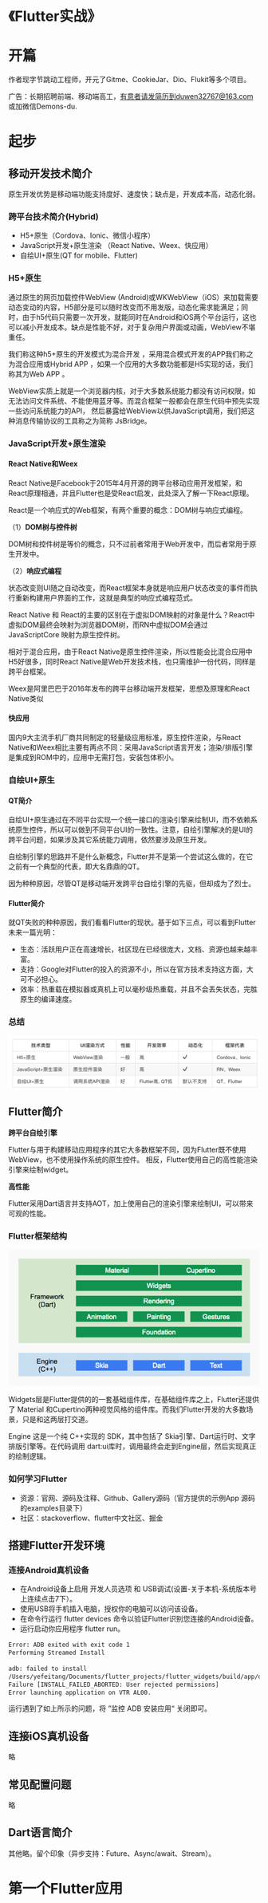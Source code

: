 # 《Flutter实战》

# 开篇

作者现字节跳动工程师，开元了Gitme、CookieJar、Dio、Flukit等多个项目。

广告：长期招聘前端、移动端高工，有意者请发简历到duwen32767@163.com 或加微信Demons-du.

# 起步

## 移动开发技术简介

原生开发优势是移动端功能支持度好、速度快；缺点是，开发成本高，动态化弱。

### 跨平台技术简介(Hybrid)

- H5+原生（Cordova、Ionic、微信小程序）
- JavaScript开发+原生渲染 （React Native、Weex、快应用）
- 自绘UI+原生(QT for mobile、Flutter)

### H5+原生

通过原生的网页加载控件WebView (Android)或WKWebView（iOS）来加载需要动态变动的内容，H5部分是可以随时改变而不用发版，动态化需求能满足；同时，由于h5代码只需要一次开发，就能同时在Android和iOS两个平台运行，这也可以减小开发成本。缺点是性能不好，对于复杂用户界面或动画，WebView不堪重任。

我们称这种h5+原生的开发模式为混合开发 ，采用混合模式开发的APP我们称之为混合应用或Hybrid APP ，如果一个应用的大多数功能都是H5实现的话，我们称其为Web APP 。

WebView实质上就是一个浏览器内核，对于大多数系统能力都没有访问权限，如无法访问文件系统、不能使用蓝牙等。而混合框架一般都会在原生代码中预先实现一些访问系统能力的API， 然后暴露给WebView以供JavaScript调用，我们把这种消息传输协议的工具称之为简称 JsBridge。

### JavaScript开发+原生渲染

#### React Native和Weex

React Native是Facebook于2015年4月开源的跨平台移动应用开发框架，和React原理相通，并且Flutter也是受React启发，此处深入了解一下React原理。

React是一个响应式的Web框架，有两个重要的概念：DOM树与响应式编程。

（1）**DOM树与控件树**

DOM树和控件树是等价的概念，只不过前者常用于Web开发中，而后者常用于原生开发中。

（2）**响应式编程**

状态改变则UI随之自动改变，而React框架本身就是响应用户状态改变的事件而执行重新构建用户界面的工作，这就是典型的响应式编程范式。


React Native 和 React的主要的区别在于虚拟DOM映射的对象是什么？React中虚拟DOM最终会映射为浏览器DOM树，而RN中虚拟DOM会通过 JavaScriptCore 映射为原生控件树。

相对于混合应用，由于React Native是原生控件渲染，所以性能会比混合应用中H5好很多，同时React Native是Web开发技术栈，也只需维护一份代码，同样是跨平台框架。


Weex是阿里巴巴于2016年发布的跨平台移动端开发框架，思想及原理和React Native类似

#### 快应用

国内9大主流手机厂商共同制定的轻量级应用标准，原生控件渲染，与React Native和Weex相比主要有两点不同：采用JavaScript语言开发；渲染/排版引擎是集成到ROM中的，应用中无需打包，安装包体积小。

### 自绘UI+原生

####  QT简介

自绘UI+原生通过在不同平台实现一个统一接口的渲染引擎来绘制UI，而不依赖系统原生控件，所以可以做到不同平台UI的一致性。注意，自绘引擎解决的是UI的跨平台问题，如果涉及其它系统能力调用，依然要涉及原生开发。

自绘制引擎的思路并不是什么新概念，Flutter并不是第一个尝试这么做的，在它之前有一个典型的代表，即大名鼎鼎的QT。

因为种种原因，尽管QT是移动端开发跨平台自绘引擎的先驱，但却成为了烈士。

#### Flutter简介

就QT失败的种种原因，我们看看Flutter的现状。基于如下三点，可以看到Flutter未来一篇光明：

- 生态：活跃用户正在高速增长，社区现在已经很庞大，文档、资源也越来越丰富。
- 支持：Google对Flutter的投入的资源不小，所以在官方技术支持这方面，大可不必担心。
- 效率：热重载在模拟器或真机上可以毫秒级热重载，并且不会丢失状态，完胜原生的编译速度。

### 总结

![mobile-dev-compare](./mobile-dev-compare.png)


## Flutter简介
 
**跨平台自绘引擎**

Flutter与用于构建移动应用程序的其它大多数框架不同，因为Flutter既不使用WebView，也不使用操作系统的原生控件。 相反，Flutter使用自己的高性能渲染引擎来绘制widget。

**高性能**

Flutter采用Dart语言并支持AOT，加上使用自己的渲染引擎来绘制UI，可以带来可观的性能。


### Flutter框架结构

![flutter-framework.png](./flutter-framework.png)

Widgets层是Flutter提供的的一套基础组件库，在基础组件库之上，Flutter还提供了 Material 和Cupertino两种视觉风格的组件库。而我们Flutter开发的大多数场景，只是和这两层打交道。

Engine 这是一个纯 C++实现的 SDK，其中包括了 Skia引擎、Dart运行时、文字排版引擎等。在代码调用 dart:ui库时，调用最终会走到Engine层，然后实现真正的绘制逻辑。



### 如何学习Flutter

- 资源：官网、源码及注释、Github、Gallery源码（官方提供的示例App 源码的examples目录下）
- 社区：stackoverflow、flutter中文社区、掘金


## 搭建Flutter开发环境


### 连接Android真机设备


- 在Android设备上启用 开发人员选项 和 USB调试(设置-关于本机-系统版本号上连续点击7下）。
- 使用USB将手机插入电脑，授权你的电脑可以访问该设备。
- 在命令行运行 flutter devices 命令以验证Flutter识别您连接的Android设备。
- 运行启动你应用程序 flutter run。


```
Error: ADB exited with exit code 1
Performing Streamed Install

adb: failed to install /Users/yefeitang/Documents/flutter_projects/flutter_widgets/build/app/outputs/apk/app.apk: Failure [INSTALL_FAILED_ABORTED: User rejected permissions]
Error launching application on VTR AL00.

```

运行遇到了如上所示的问题，将 ”监控 ADB 安装应用“ 关闭即可。

## 连接iOS真机设备

略

## 常见配置问题

略

## Dart语言简介


其他略。留个印象（异步支持：Future、Async/await、Stream）。


# 第一个Flutter应用














